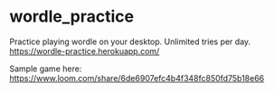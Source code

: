 # wordle_practice

Practice playing wordle on your desktop. Unlimited tries per day.
https://wordle-practice.herokuapp.com/

Sample game here: https://www.loom.com/share/6de6907efc4b4f348fc850fd75b18e66
